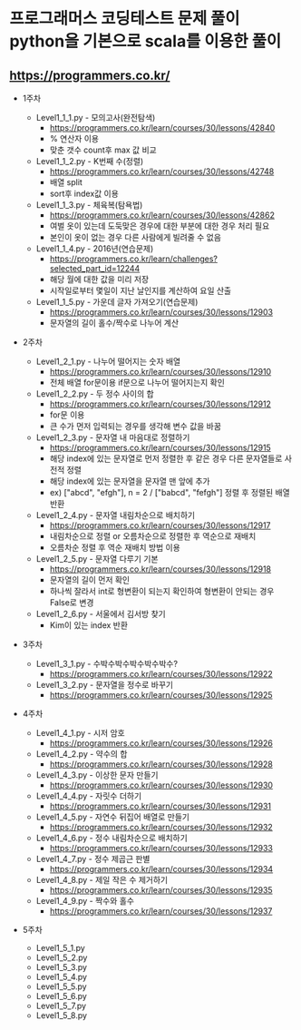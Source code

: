 # 프로그래머스 코딩테스트 문제 풀이 python을 기본으로 scala를 이용한 풀이
## https://programmers.co.kr/

* 1주차
    * Level1_1_1.py - 모의고사(완전탐색)
      * https://programmers.co.kr/learn/courses/30/lessons/42840
      * % 연산자 이용
      * 맞춘 갯수 count후 max 값 비교
    * Level1_1_2.py - K번째 수(정렬)
      * https://programmers.co.kr/learn/courses/30/lessons/42748
      * 배열 split
      * sort후 index값 이용
    * Level1_1_3.py - 체육복(탐욕법)
      * https://programmers.co.kr/learn/courses/30/lessons/42862
      * 여벌 옷이 있는데 도둑맞은 경우에 대한 부분에 대한 경우 처리 필요
      * 본인이 옷이 없는 경우 다른 사람에게 빌려줄 수 없음
    * Level1_1_4.py - 2016년(연습문제)
      * https://programmers.co.kr/learn/challenges?selected_part_id=12244
      * 해당 월에 대한 값을 미리 저장
      * 시작일로부터 몇일이 지난 날인지를 계산하여 요일 산출
    * Level1_1_5.py - 가운데 글자 가져오기(연습문제)
      * https://programmers.co.kr/learn/courses/30/lessons/12903
      * 문자열의 길이 홀수/짝수로 나누어 계산


* 2주차
    * Level1_2_1.py - 나누어 떨어지는 숫자 배열
      * https://programmers.co.kr/learn/courses/30/lessons/12910
      * 전체 배열 for문이용 if문으로 나누어 떨어지는지 확인
    * Level1_2_2.py - 두 정수 사이의 합
      * https://programmers.co.kr/learn/courses/30/lessons/12912
      * for문 이용
      * 큰 수가 먼저 입력되는 경우를 생각해 변수 값을 바꿈
    * Level1_2_3.py - 문자열 내 마음대로 정렬하기
      * https://programmers.co.kr/learn/courses/30/lessons/12915
      * 해당 index에 있는 문자열로 먼저 정렬한 후 같은 경우 다른 문자열들로 사전적 정렬
      * 해당 index에 있는 문자열을 문자열 맨 앞에 추가
      * ex) ["abcd", "efgh"], n = 2 / ["babcd", "fefgh"] 정렬 후 정렬된 배열 반환
    * Level1_2_4.py - 문자열 내림차순으로 배치하기
      * https://programmers.co.kr/learn/courses/30/lessons/12917
      * 내림차순으로 정렬 or 오름차순으로 정렬한 후 역순으로 재배치
      * 오름차순 정렬 후 역순 재배치 방법 이용
    * Level1_2_5.py - 문자열 다루기 기본
      * https://programmers.co.kr/learn/courses/30/lessons/12918
      * 문자열의 길이 먼저 확인
      * 하나씩 잘라서 int로 형변환이 되는지 확인하여 형변환이 안되는 경우 False로 변경
    * Level1_2_6.py - 서울에서 김서방 찾기
      * Kim이 있는 index 반환

* 3주차
    * Level1_3_1.py - 수박수박수박수박수박수?
      * https://programmers.co.kr/learn/courses/30/lessons/12922
    * Level1_3_2.py - 문자열을 정수로 바꾸기
      * https://programmers.co.kr/learn/courses/30/lessons/12925
 
 * 4주차
    * Level1_4_1.py - 시저 암호
      * https://programmers.co.kr/learn/courses/30/lessons/12926
    * Level1_4_2.py - 약수의 합
      * https://programmers.co.kr/learn/courses/30/lessons/12928
    * Level1_4_3.py - 이상한 문자 만들기
      * https://programmers.co.kr/learn/courses/30/lessons/12930
    * Level1_4_4.py - 자릿수 더하기
      * https://programmers.co.kr/learn/courses/30/lessons/12931
    * Level1_4_5.py - 자연수 뒤집어 배열로 만들기
      * https://programmers.co.kr/learn/courses/30/lessons/12932
    * Level1_4_6.py - 정수 내림차순으로 배치하기
      * https://programmers.co.kr/learn/courses/30/lessons/12933
    * Level1_4_7.py - 정수 제곱근 판별
      * https://programmers.co.kr/learn/courses/30/lessons/12934
    * Level1_4_8.py - 제일 작은 수 제거하기
      * https://programmers.co.kr/learn/courses/30/lessons/12935
    * Level1_4_9.py - 짝수와 홀수
      * https://programmers.co.kr/learn/courses/30/lessons/12937
 
 * 5주차
    * Level1_5_1.py
    * Level1_5_2.py
    * Level1_5_3.py
    * Level1_5_4.py
    * Level1_5_5.py
    * Level1_5_6.py
    * Level1_5_7.py
    * Level1_5_8.py


